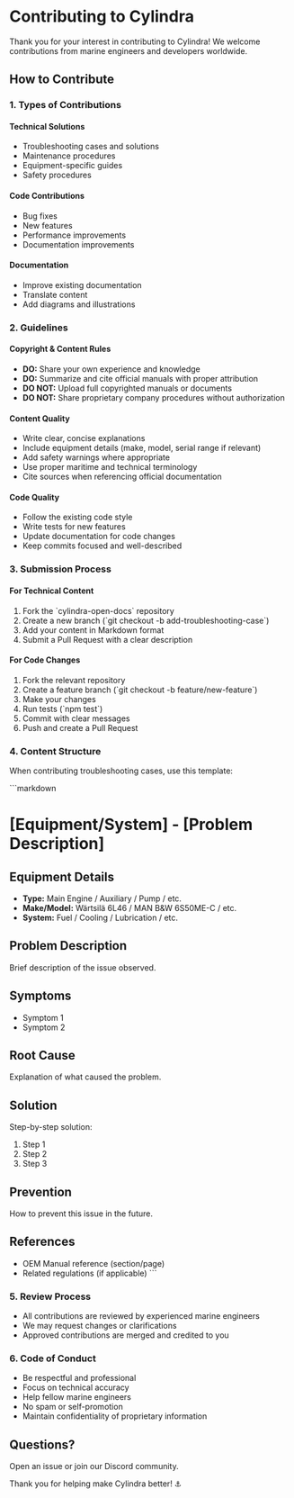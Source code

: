 # Contributing to Cylindra

Thank you for your interest in contributing to Cylindra! We welcome contributions from marine engineers and developers worldwide.

## How to Contribute

### 1. Types of Contributions

#### Technical Solutions
- Troubleshooting cases and solutions
- Maintenance procedures
- Equipment-specific guides
- Safety procedures

#### Code Contributions
- Bug fixes
- New features
- Performance improvements
- Documentation improvements

#### Documentation
- Improve existing documentation
- Translate content
- Add diagrams and illustrations

### 2. Guidelines

#### Copyright & Content Rules
- **DO:** Share your own experience and knowledge
- **DO:** Summarize and cite official manuals with proper attribution
- **DO NOT:** Upload full copyrighted manuals or documents
- **DO NOT:** Share proprietary company procedures without authorization

#### Content Quality
- Write clear, concise explanations
- Include equipment details (make, model, serial range if relevant)
- Add safety warnings where appropriate
- Use proper maritime and technical terminology
- Cite sources when referencing official documentation

#### Code Quality
- Follow the existing code style
- Write tests for new features
- Update documentation for code changes
- Keep commits focused and well-described

### 3. Submission Process

#### For Technical Content
1. Fork the \`cylindra-open-docs\` repository
2. Create a new branch (\`git checkout -b add-troubleshooting-case\`)
3. Add your content in Markdown format
4. Submit a Pull Request with a clear description

#### For Code Changes
1. Fork the relevant repository
2. Create a feature branch (\`git checkout -b feature/new-feature\`)
3. Make your changes
4. Run tests (\`npm test\`)
5. Commit with clear messages
6. Push and create a Pull Request

### 4. Content Structure

When contributing troubleshooting cases, use this template:

\`\`\`markdown
# [Equipment/System] - [Problem Description]

## Equipment Details
- **Type:** Main Engine / Auxiliary / Pump / etc.
- **Make/Model:** Wärtsilä 6L46 / MAN B&W 6S50ME-C / etc.
- **System:** Fuel / Cooling / Lubrication / etc.

## Problem Description
Brief description of the issue observed.

## Symptoms
- Symptom 1
- Symptom 2

## Root Cause
Explanation of what caused the problem.

## Solution
Step-by-step solution:
1. Step 1
2. Step 2
3. Step 3

## Prevention
How to prevent this issue in the future.

## References
- OEM Manual reference (section/page)
- Related regulations (if applicable)
\`\`\`

### 5. Review Process
- All contributions are reviewed by experienced marine engineers
- We may request changes or clarifications
- Approved contributions are merged and credited to you

### 6. Code of Conduct
- Be respectful and professional
- Focus on technical accuracy
- Help fellow marine engineers
- No spam or self-promotion
- Maintain confidentiality of proprietary information

## Questions?
Open an issue or join our Discord community.

Thank you for helping make Cylindra better! ⚓
